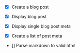 - [x] Create a blog post

- [x] Display blog post

- [x] Display single blog post meta

- [x] Create a list of post meta

- [] Parse markdown to valid html
